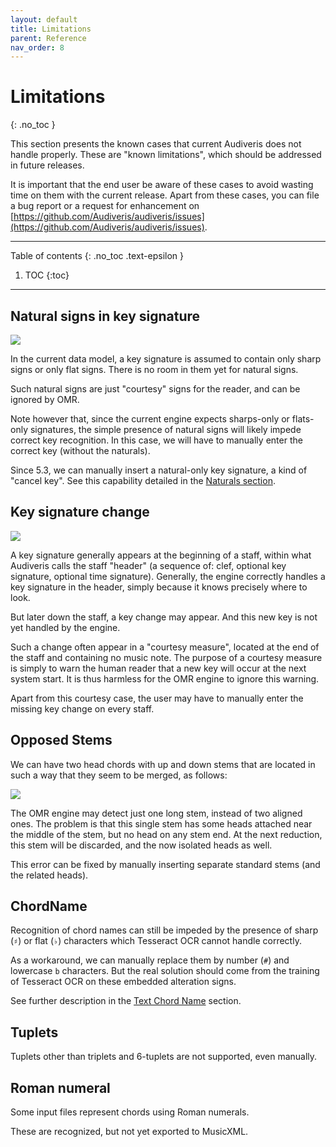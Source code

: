 ```yaml
---
layout: default
title: Limitations
parent: Reference
nav_order: 8
---
```

# Limitations
{: .no_toc }

This section presents the known cases that current Audiveris does not handle properly.
These are "known limitations", which should be addressed in future releases.

It is important that the end user be aware of these cases to avoid wasting time on them
with the current release.
Apart from these cases, you can file a bug report or a request for enhancement on
[https://github.com/Audiveris/audiveris/issues](https://github.com/Audiveris/audiveris/issues).

---
Table of contents
{: .no_toc .text-epsilon }
1. TOC
{:toc}
---

## Natural signs in key signature

![](../assets/images/hybrid_key.png)

In the current data model, a key signature is assumed to contain only sharp signs or only flat signs.
There is no room in them yet for natural signs.

Such natural signs are just "courtesy" signs for the reader, and can be ignored by OMR.

Note however that, since the current engine expects sharps-only or flats-only signatures,
the simple presence of natural signs will likely impede correct key recognition.
In this case, we will have to manually enter the correct key (without the naturals).

Since 5.3, we can manually insert a natural-only key signature, a kind of "cancel key".
See this capability detailed in the [Naturals section](../guides/ui/ui_tools/key.md#naturals).

## Key signature change

![](../assets/images/curtesy_key.png)

A key signature generally appears at the beginning of a staff, within what Audiveris calls the staff
"header" (a sequence of: clef, optional key signature, optional time signature).
Generally, the engine correctly handles a key signature in the header, simply because it knows
precisely where to look.

But later down the staff, a key change may appear.
And this new key is not yet handled by the engine.

Such a change often appear in a "courtesy measure", located at the end of the staff and containing no
music note.
The purpose of a courtesy measure is simply to warn the human reader that a new key will occur at
the next system start.
It is thus harmless for the OMR engine to ignore this warning.

Apart from this courtesy case, the user may have to manually enter the missing key change on every
staff.

## Opposed Stems

We can have two head chords with up and down stems that are located in such a way that they seem
to be merged, as follows:

![](../assets/images/opposed_stems.png)

The OMR engine may detect just one long stem, instead of two aligned ones.
The problem is that this single stem has some heads attached near the middle of the stem,
but no head on any stem end.
At the next reduction, this stem will be discarded, and the now isolated heads as well.

This error can be fixed by manually inserting separate standard stems (and the related heads).

## ChordName

Recognition of chord names can still be impeded by the presence of sharp (``♯``) or flat (``♭``) 
characters which Tesseract OCR cannot handle correctly.

As a workaround, we can manually replace them by number (``#``) and lowercase ``b`` characters.
But the real solution should come from the training of Tesseract OCR on these embedded alteration
signs.

See further description in the [Text Chord Name](../guides/ui//ui_tools/text.md#chord-name) section.

## Tuplets

Tuplets other than triplets and 6-tuplets are not supported, even manually.

## Roman numeral

Some input files represent chords using Roman numerals.

These are recognized, but not yet exported to MusicXML.


